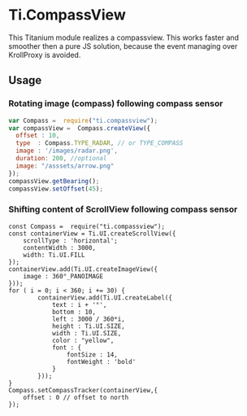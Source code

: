 # Ti.CompassView

This Titanium module realizes a compassview. This works faster and smoother then a pure JS solution, because the event managing over KrollProxy is avoided.
 
 ## Usage
 
 ### Rotating image (compass) following compass sensor
 
 ```javascript
 var Compass =  require("ti.compassview"); 
 var compassView =  Compass.createView({
   offset : 10,
   type  : Compass.TYPE_RADAR, // or TYPE_COMPASS
   image : '/images/radar.png',
   duration: 200, //optional
   image: "/asssets/arrow.png"
 });
 compassView.getBearing();
 compassView.setOffset(45); 
```

### Shifting content of ScrollView following compass sensor

```
const Compass =  require("ti.compassview"); 
const containerView = Ti.UI.createScrollView({
	scrollType : 'horizontal';
	contentWidth : 3000,
	width: Ti.UI.FILL
});
containerView.add(Ti.UI.createImageView({
	image : 360°_PANOIMAGE
}));
for ( i = 0; i < 360; i += 30) {
		containerView.add(Ti.UI.createLabel({
			text : i + '°',
			bottom : 10,
			left : 3000 / 360*i,
			height : Ti.UI.SIZE,
			width : Ti.UI.SIZE,
			color : "yellow",
			font : {
				fontSize : 14,
				fontWeight : 'bold'
			}
		}));
}
Compass.setCompassTracker(containerView,{
	offset : 0 // offset to north
});
```